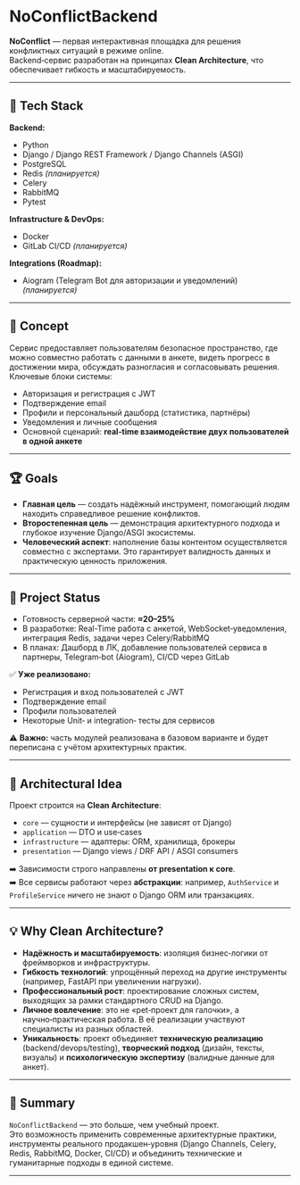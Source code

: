 # NoConflictBackend

**NoConflict** — первая интерактивная площадка для решения конфликтных ситуаций в режиме online.  
Backend‑сервис разработан на принципах **Clean Architecture**, что обеспечивает гибкость и масштабируемость.  

---

## 🔧 Tech Stack

**Backend:**
- Python
- Django / Django REST Framework / Django Channels (ASGI)
- PostgreSQL
- Redis *(планируется)*
- Celery
- RabbitMQ
- Pytest

**Infrastructure & DevOps:**
- Docker
- GitLab CI/CD *(планируется)*

**Integrations (Roadmap):**
- Aiogram (Telegram Bot для авторизации и уведомлений) *(планируется)*

---

## 🎯 Concept

Сервис предоставляет пользователям безопасное пространство, где можно совместно работать с данными в анкете, видеть прогресс в достижении мира, обсуждать разногласия и согласовывать решения.  
Ключевые блоки системы:
- Авторизация и регистрация с JWT  
- Подтверждение email  
- Профили и персональный дашборд (статистика, партнёры)  
- Уведомления и личные сообщения  
- Основной сценарий: **real‑time взаимодействие двух пользователей в одной анкете**

---

## 🏆 Goals

- **Главная цель** — создать надёжный инструмент, помогающий людям находить справедливое решение конфликтов.  
- **Второстепенная цель** — демонстрация архитектурного подхода и глубокое изучение Django/ASGI экосистемы.  
- **Человеческий аспект**: наполнение базы контентом осуществляется совместно с экспертами. Это гарантирует валидность данных и практическую ценность приложения.  

---

## 📌 Project Status

- Готовность серверной части: **≈20–25%**  
- В разработке: Real-Time работа с анкетой, WebSocket‑уведомления, интеграция Redis, задачи через Celery/RabbitMQ
- В планах: Дашборд в ЛК, добавление пользователей сервиса в партнеры, Telegram‑bot (Aiogram), CI/CD через GitLab

✅ **Уже реализовано:**
- Регистрация и вход пользователей с JWT  
- Подтверждение email  
- Профили пользователей  
- Некоторые Unit‑ и integration‑ тесты для сервисов  

⚠️ **Важно:** часть модулей реализована в базовом варианте и будет переписана с учётом архитектурных практик.  

---

## 🧱 Architectural Idea

Проект строится на **Clean Architecture**:  
- `core` — сущности и интерфейсы (не зависят от Django)  
- `application` — DTO и use‑cases  
- `infrastructure` — адаптеры: ORM, хранилища, брокеры  
- `presentation` — Django views / DRF API / ASGI consumers  

➡️ Зависимости строго направлены **от presentation к core**.  
➡️ Все сервисы работают через **абстракции**: например, `AuthService` и `ProfileService` ничего не знают о Django ORM или транзакциях.  

---

## 💡 Why Clean Architecture?

- **Надёжность и масштабируемость**: изоляция бизнес‑логики от фреймворков и инфраструктуры.  
- **Гибкость технологий**: упрощённый переход на другие инструменты (например, FastAPI при увеличении нагрузки).  
- **Профессиональный рост**: проектирование сложных систем, выходящих за рамки стандартного CRUD на Django.  
- **Личное вовлечение**: это не «pet‑проект для галочки», а научно‑практическая работа. В её реализации участвуют специалисты из разных областей.  
- **Уникальность**: проект объединяет **техническую реализацию** (backend/devops/testing), **творческий подход** (дизайн, тексты, визуалы) и **психологическую экспертизу** (валидные данные для анкет).  

---

## 💬 Summary

`NoConflictBackend` — это больше, чем учебный проект.  
Это возможность применить современные архитектурные практики, инструменты реального продакшен‑уровня (Django Channels, Celery, Redis, RabbitMQ, Docker, CI/CD) и объединить технические и гуманитарные подходы в единой системе.  

---